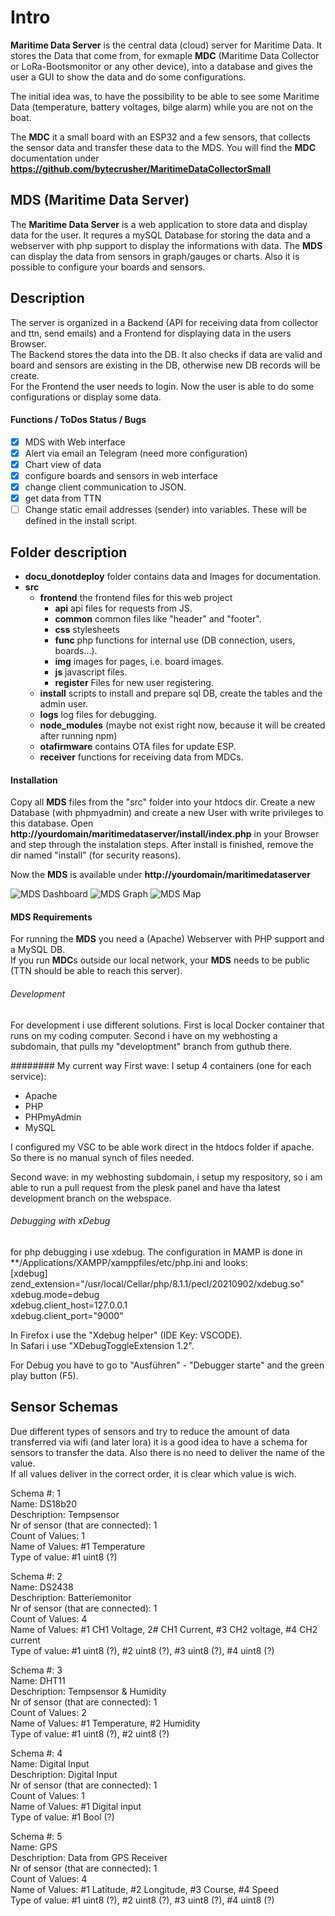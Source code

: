# Intro
**Maritime Data Server** is the central data (cloud) server for Maritime Data. 
It stores the Data that come from, for exmaple **MDC** (Maritime Data Collector or LoRa-Bootsmonitor or any other device), into a database and gives the user a GUI to show the data and do some configurations.

The initial idea was, to have the possibility to be able to see some Maritime Data (temperature, battery voltages, bilge alarm) while you are not on the boat.  

The **MDC** it a small board with an ESP32 and a few sensors, that collects the sensor data and transfer these data to the MDS.
You will find the **MDC** documentation under **https://github.com/bytecrusher/MaritimeDataCollectorSmall**

## **MDS** (Maritime Data Server)

The **Maritime Data Server** is a web application to store data and display data for the user.
It requres a mySQL Database for storing the data and a webserver with php support to display the informations with data.
The **MDS** can display the data from sensors in graph/gauges or charts.
Also it is possible to configure your boards and sensors.

## Description
The server is organized in a Backend (API for receiving data from collector and ttn, send emails) and a Frontend for displaying data in the users Browser.  
The Backend stores the data into the DB. It also checks if data are valid and board and sensors are existing in the DB, otherwise new DB records will be create.  
For the Frontend the user needs to login. Now the user is able to do some configurations or display some data.

#### Functions / ToDos Status / Bugs
- [x] MDS with Web interface
- [x] Alert via email an Telegram (need more configuration)
- [x] Chart view of data
- [x] configure boards and sensors in web interface
- [x] change client communication to JSON.
- [x] get data from TTN
- [ ] Change static email addresses (sender) into variables. These will be defined in the install script.

## Folder description

- **docu_donotdeploy** folder contains data and Images for documentation.
- **src**
     - **frontend** the frontend files for this web project
          - **api** api files for requests from JS.
          - **common** common files like "header" and "footer".
          - **css** stylesheets
          - **func** php functions for internal use (DB connection, users, boards...).
          - **img** images for pages, i.e. board images.
          - **js** javascript files.
          - **register** Files for new user registering.
     - **install** scripts to install and prepare sql DB, create the tables and the admin user.
     - **logs** log files for debugging.
     - **node_modules** (maybe not exist right now, because it will be created after running npm)
     - **otafirmware** contains OTA files for update ESP.
     - **receiver** functions for receiving data from MDCs.


#### Installation
Copy all **MDS** files from the "src" folder into your htdocs dir.
Create a new Database (with phpmyadmin) and create a new User with write privileges to this database.
Open **http://yourdomain/maritimedataserver/install/index.php** in your Browser and step through the instalation steps.
After install is finished, remove the dir named "install" (for security reasons).

Now the **MDS** is available under **http://yourdomain/maritimedataserver**

![MDS Dashboard](docu_donotdeploy/images/MDS_Dashboard.png)
![MDS Graph](docu_donotdeploy/images/MDS_Graph.png)
![MDS Map](docu_donotdeploy/images/MDS_Map.png)

#### MDS Requirements
For running the **MDS** you need a (Apache) Webserver with PHP support and a MySQL DB.  
If you run **MDC**s outside our local network, your **MDS** needs to be public (TTN should be able to reach this server).

###### Development
For development i use different solutions.
First is local Docker container that runs on my coding computer.
Second i have on my webhosting a subdomain, that pulls my "developtment" branch from guthub there.

######## My current way
First wave:
I setup 4 containers (one for each service):
- Apache
- PHP
- PHPmyAdmin
- MySQL

I configured my VSC to be able work direct in the htdocs folder if apache.
So there is no manual synch of files needed.

Second wave:
in my webhosting subdomain, i setup my respository, so i am able to run a pull request from the plesk panel and have tha latest development branch on the webspace.

###### Debugging with xDebug
for php debugging i use xdebug.
The configuration in MAMP is done in **/Applications/XAMPP/xamppfiles/etc/php.ini and looks:  
[xdebug]  
zend_extension="/usr/local/Cellar/php/8.1.1/pecl/20210902/xdebug.so"  
xdebug.mode=debug  
xdebug.client_host=127.0.0.1  
xdebug.client_port="9000"  

In Firefox i use the "Xdebug helper" (IDE Key: VSCODE).  
In Safari i use "XDebugToggleExtension 1.2".

For Debug you have to go to "Ausführen" - "Debugger starte" and the green play button (F5).

## Sensor Schemas
Due different types of sensors and try to reduce the amount of data transferred via wifi (and later lora) it is a good idea to have a schema for sensors to transfer the data.
Also there is no need to deliver the name of the value.  
If all values deliver in the correct order, it is clear which value is wich.

Schema #: 1  
Name: DS18b20  
Deschription: Tempsensor  
Nr of sensor (that are connected): 1  
Count of Values: 1  
Name of Values: #1 Temperature  
Type of value: #1 uint8 (?)  

Schema #: 2  
Name: DS2438  
Deschription: Batteriemonitor  
Nr of sensor (that are connected): 1  
Count of Values: 4  
Name of Values: #1 CH1 Voltage, 2# CH1 Current, #3 CH2 voltage, #4 CH2 current  
Type of value: #1 uint8 (?), #2 uint8 (?), #3 uint8 (?), #4 uint8 (?)  

Schema #: 3  
Name: DHT11  
Deschription: Tempsensor & Humidity  
Nr of sensor (that are connected): 1  
Count of Values: 2  
Name of Values: #1 Temperature, #2 Humidity  
Type of value: #1 uint8 (?), #2 uint8 (?)  

Schema #: 4  
Name: Digital Input  
Deschription: Digital Input  
Nr of sensor (that are connected): 1  
Count of Values: 1  
Name of Values: #1 Digital input  
Type of value: #1 Bool (?)  

Schema #: 5  
Name: GPS  
Deschription: Data from GPS Receiver  
Nr of sensor (that are connected): 1  
Count of Values: 4  
Name of Values: #1 Latitude, #2 Longitude, #3 Course, #4 Speed  
Type of value: #1 uint8 (?), #2 uint8 (?), #3 uint8 (?), #4 uint8 (?)  
